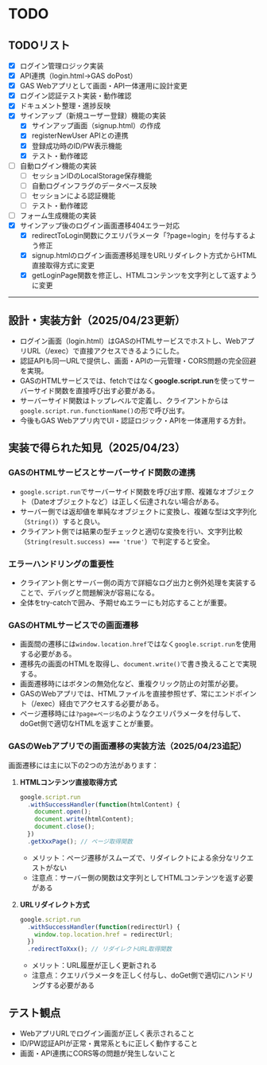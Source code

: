 # TODO

## TODOリスト

- [x] ログイン管理ロジック実装
- [x] API連携（login.html→GAS doPost）
- [x] GAS Webアプリとして画面・API一体運用に設計変更
- [x] ログイン認証テスト実装・動作確認
- [x] ドキュメント整理・進捗反映
- [x] サインアップ（新規ユーザー登録）機能の実装
  - [x] サインアップ画面（signup.html）の作成
  - [x] registerNewUser APIとの連携
  - [x] 登録成功時のID/PW表示機能
  - [x] テスト・動作確認
- [ ] 自動ログイン機能の実装
  - [ ] セッションIDのLocalStorage保存機能
  - [ ] 自動ログインフラグのデータベース反映
  - [ ] セッションによる認証機能
  - [ ] テスト・動作確認
- [ ] フォーム生成機能の実装
- [x] サインアップ後のログイン画面遷移404エラー対応
  - [x] redirectToLogin関数にクエリパラメータ「?page=login」を付与するよう修正
  - [x] signup.htmlのログイン画面遷移処理をURLリダイレクト方式からHTML直接取得方式に変更
  - [x] getLoginPage関数を修正し、HTMLコンテンツを文字列として返すように変更

---

## 設計・実装方針（2025/04/23更新）
- ログイン画面（login.html）はGASのHTMLサービスでホストし、WebアプリURL（/exec）で直接アクセスできるようにした。
- 認証APIも同一URLで提供し、画面・APIの一元管理・CORS問題の完全回避を実現。
- GASのHTMLサービスでは、fetchではなく**google.script.run**を使ってサーバーサイド関数を直接呼び出す必要がある。
- サーバーサイド関数はトップレベルで定義し、クライアントからは`google.script.run.functionName()`の形で呼び出す。
- 今後もGAS Webアプリ内でUI・認証ロジック・APIを一体運用する方針。

## 実装で得られた知見（2025/04/23）

### GASのHTMLサービスとサーバーサイド関数の連携
- `google.script.run`でサーバーサイド関数を呼び出す際、複雑なオブジェクト（Dateオブジェクトなど）は正しく伝達されない場合がある。
- サーバー側では返却値を単純なオブジェクトに変換し、複雑な型は文字列化（`String()`）すると良い。
- クライアント側では結果の型チェックと適切な変換を行い、文字列比較（`String(result.success) === 'true'`）で判定すると安全。

### エラーハンドリングの重要性
- クライアント側とサーバー側の両方で詳細なログ出力と例外処理を実装することで、デバッグと問題解決が容易になる。
- 全体をtry-catchで囲み、予期せぬエラーにも対応することが重要。

### GASのHTMLサービスでの画面遷移
- 画面間の遷移には`window.location.href`ではなく`google.script.run`を使用する必要がある。
- 遷移先の画面のHTMLを取得し、`document.write()`で書き換えることで実現する。
- 画面遷移時にはボタンの無効化など、重複クリック防止の対策が必要。
- GASのWebアプリでは、HTMLファイルを直接参照せず、常にエンドポイント（/exec）経由でアクセスする必要がある。
- ページ遷移時には`?page=ページ名`のようなクエリパラメータを付与して、doGet側で適切なHTMLを返すことが重要。

### GASのWebアプリでの画面遷移の実装方法（2025/04/23追記）

画面遷移には主に以下の2つの方法があります：

1. **HTMLコンテンツ直接取得方式**
   ```javascript
   google.script.run
     .withSuccessHandler(function(htmlContent) {
       document.open();
       document.write(htmlContent);
       document.close();
     })
     .getXxxPage(); // ページ取得関数
   ```
   - メリット：ページ遷移がスムーズで、リダイレクトによる余分なリクエストがない
   - 注意点：サーバー側の関数は文字列としてHTMLコンテンツを返す必要がある

2. **URLリダイレクト方式**
   ```javascript
   google.script.run
     .withSuccessHandler(function(redirectUrl) {
       window.top.location.href = redirectUrl;
     })
     .redirectToXxx(); // リダイレクトURL取得関数
   ```
   - メリット：URL履歴が正しく更新される
   - 注意点：クエリパラメータを正しく付与し、doGet側で適切にハンドリングする必要がある

## テスト観点
- WebアプリURLでログイン画面が正しく表示されること
- ID/PW認証APIが正常・異常系ともに正しく動作すること
- 画面・API連携にCORS等の問題が発生しないこと
